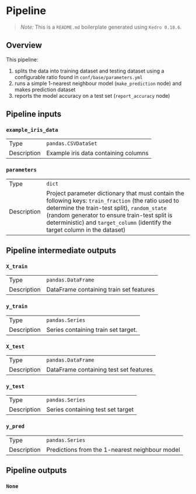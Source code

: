 # Pipeline

> *Note:* This is a `README.md` boilerplate generated using `Kedro 0.18.6`.

## Overview

This pipeline:
1. splits the data into training dataset and testing dataset using a configurable ratio found in `conf/base/parameters.yml`
2. runs a simple 1-nearest neighbour model (`make_prediction` node) and makes prediction dataset
3. reports the model accuracy on a test set (`report_accuracy` node)

## Pipeline inputs

### `example_iris_data`

|      |                    |
| ---- | ------------------ |
| Type | `pandas.CSVDataSet` |
| Description | Example iris data containing columns |


### `parameters`

|      |                    |
| ---- | ------------------ |
| Type | `dict` |
| Description | Project parameter dictionary that must contain the following keys: `train_fraction` (the ratio used to determine the train-test split), `random_state` (random generator to ensure train-test split is deterministic) and `target_column` (identify the target column in the dataset) |


## Pipeline intermediate outputs

### `X_train`

|      |                    |
| ---- | ------------------ |
| Type | `pandas.DataFrame` |
| Description | DataFrame containing train set features |

### `y_train`

|      |                    |
| ---- | ------------------ |
| Type | `pandas.Series` |
| Description | Series containing train set target. |

### `X_test`

|      |                    |
| ---- | ------------------ |
| Type | `pandas.DataFrame` |
| Description | DataFrame containing test set features |

### `y_test`

|      |                    |
| ---- | ------------------ |
| Type | `pandas.Series` |
| Description | Series containing test set target |

### `y_pred`

|      |                    |
| ---- | ------------------ |
| Type | `pandas.Series` |
| Description | Predictions from the 1-nearest neighbour model |


## Pipeline outputs

### `None`
